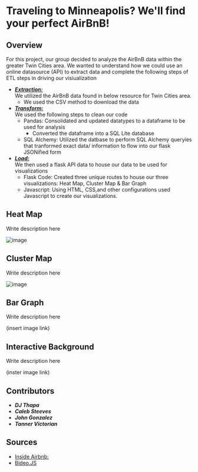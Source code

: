 # Traveling to Minneapolis? We'll find your perfect AirBnB!

## Overview
For this project, our group decided to analyze the AirBnB data within the greater Twin Cities area.
We wanted to understand how we could use an online datasource (API) to extract data and complete the following steps of ETL steps in driving our visiualization

* ***<ins>Extraction:*** </ins>  <br> We utilized the AirBnB data found in below resource for Twin Cities area.
  * We used the CSV method to download the data
* ***<ins> Transform:***</ins> <br>  We used the following steps to clean our code
  * Pandas: Consolidated and updated datatypes to a dataframe to be used for analysis
    * Converted the dataframe into a SQL Lite database 
  * SQL Alchemy: Utilized the datbase to perform SQL Alchemy queryies that tranformed  exact data/ information to flow into our flask JSONified form
* ***<ins>Load:***</ins> <br> We then used a flask API data to house our data to be used for visualizations
  * Flask Code: Created three unique routes to house our three visualizations: Heat Map, Cluster Map & Bar Graph
  * Javascript: Using HTML, CSS,and other configurations used Javascript to create our visualizations.



## Heat Map
Write description here

![image](https://user-images.githubusercontent.com/119895467/232554678-c90692d9-2487-47b3-84d7-57bcf4b8bd68.png)

## Cluster Map
Write description here

![image](https://user-images.githubusercontent.com/119895467/232554848-91202569-9471-4a0e-b6e9-78ac2fb33c4e.png)

## Bar Graph
Write description here

(insert image link)

## Interactive Background
Write description here

(inster image link)


## Contributors 

* ***DJ Thapa*** <br>
* ***Caleb Steeves***<br>
* ***John Gonzalez*** <br>
* ***Tanner Victorian*** <br>

## Sources

* [Inside Airbnb:](http://insideairbnb.com/twin-cities-msa) <br>
* [Bideo.JS](https://rishabhp.github.io/bideo.js/)

